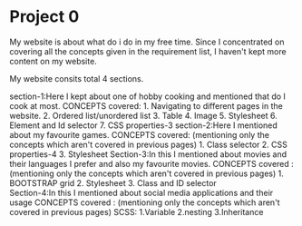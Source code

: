 # Project 0
My website is about what do i do in my free time. Since I concentrated on covering all the concepts given in the requirement list, I haven't kept more content on my website.

My website consits total 4 sections.

section-1:Here I kept about one of hobby cooking and mentioned that do I cook at most.
          CONCEPTS covered: 1. Navigating to different pages in the website.
                            2. Ordered list/unordered list
                            3. Table
                            4. Image
                            5. Stylesheet
                            6. Element and Id selector
                            7. CSS properties-3
section-2:Here I mentioned about my favourite games.
          CONCEPTS covered: (mentioning only the concepts which aren't covered in previous pages)
                            1. Class selector
                            2. CSS properties-4 
                            3. Stylesheet
Section-3:In this I mentioned about movies and their languages I prefer and also my favourite movies.
          CONCEPTS covered : (mentioning only the concepts which aren't covered in previous pages)
                             1. BOOTSTRAP grid
                             2. Stylesheet
                             3. Class and ID selector   
Section-4:In this I mentioned about social media applications and their usage
          CONCEPTS covered :  (mentioning only the concepts which aren't covered in previous pages)
                             SCSS:
                             1.Variable
                             2.nesting
                             3.Inheritance            

